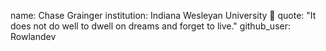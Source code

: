 name: Chase Grainger
institution: Indiana Wesleyan University 🚩
quote: "It does not do well to dwell on dreams and forget to live."
github_user: Rowlandev
